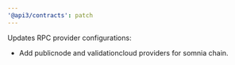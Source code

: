 ```yaml
---
'@api3/contracts': patch
---
```


Updates RPC provider configurations:

- Add publicnode and validationcloud providers for somnia chain.
